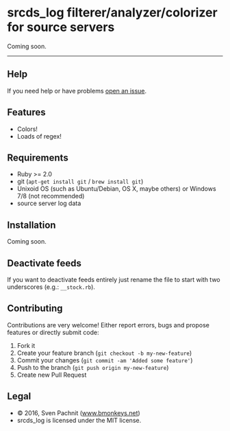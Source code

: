 # srcds_log filterer/analyzer/colorizer for source servers

Coming soon.

---

## Help
If you need help or have problems [open an issue](https://github.com/2called-chaos/srcds_log/issues/new).


## Features
  * Colors!
  * Loads of regex!



## Requirements
  * Ruby >= 2.0
  * git (`apt-get install git` / `brew install git`)
  * Unixoid OS (such as Ubuntu/Debian, OS X, maybe others) or Windows 7/8 (not recommended)
  * source server log data



## Installation
  Coming soon.


## Deactivate feeds
If you want to deactivate feeds entirely just rename the file to start with two underscores (e.g.: `__stock.rb`).


## Contributing
  Contributions are very welcome! Either report errors, bugs and propose features or directly submit code:

  1. Fork it
  2. Create your feature branch (`git checkout -b my-new-feature`)
  3. Commit your changes (`git commit -am 'Added some feature'`)
  4. Push to the branch (`git push origin my-new-feature`)
  5. Create new Pull Request



## Legal
* © 2016, Sven Pachnit (www.bmonkeys.net)
* srcds_log is licensed under the MIT license.
